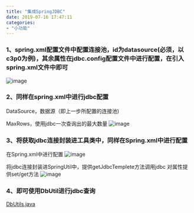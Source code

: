 ```yaml
---
title: "集成SpringJDBC"
date: 2019-07-16 17:47:11
categories:
- "小功能"
---
```


### 1、spring.xml配置文件中配置连接池，id为datasource(必须，以c3p0为例)，其余属性在jdbc.config配置文件中进行配置，在引入spring.xml文件中即可

![image](https://note.youdao.com/yws/api/personal/file/9F2884EF365D41C1ABD11BA15887673E?method=download&shareKey=4e5d4081fa35cdf105834a6c0f291e1b)

### 2、同样在spring.xml中进行jdbc配置

DataSource，数据源（即上一步所配置的连接池)

MaxRows，使用jdbc一次查询出的最大数量 ![image](https://note.youdao.com/yws/api/personal/file/1810612AC1AB4B74BC2A429802125953?method=download&shareKey=057c88fd0530de2b62cef2c6375df6d8)

### 3、将获取jdbc连接封装进工具类中，同样在Spring.xml中进行配置

在Spring.xml中进行配置 ![image](https://note.youdao.com/yws/api/personal/file/494F4C9DBAE9420BBE0BEA1CEDCEBCED?method=download&shareKey=e0f066f57270746238372cd9a1a694d1)

将jdbc连接封装进SpringUtil中，提供getJdbcTemplete方法调用jdbc 对属性提供set/get方法 ![image](https://note.youdao.com/yws/api/personal/file/4A046DF8D9374B889FCEE7BA7D1200E1?method=download&shareKey=dd1a565573c30f32cc30ba6485b9c976)

### 4、即可使用DbUtil进行jdbc查询

[DbUtils.java](https://note.youdao.com/ynoteshare1/index.html?id=ff91c117336737a62e5d6411dc310679&type=note)
